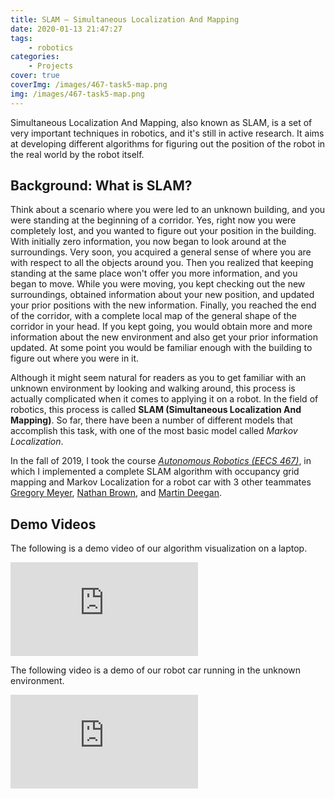 ```yaml
---
title: SLAM — Simultaneous Localization And Mapping
date: 2020-01-13 21:47:27
tags:
    - robotics
categories:
    - Projects
cover: true
coverImg: /images/467-task5-map.png
img: /images/467-task5-map.png
---
```


Simultaneous Localization And Mapping, also known as SLAM, is a set of very important techniques in robotics, and it's still in active research. It aims at developing different algorithms for figuring out the position of the robot in the real world by the robot itself. 

<!--more-->

## Background: What is SLAM?

Think about a scenario where you were led to an unknown building, and you were standing at the beginning of a corridor. Yes, right now you were completely lost, and you wanted to figure out your position in the building. With initially zero information, you now began to look around at the surroundings. Very soon, you acquired a general sense of where you are with respect to all the objects around you. Then you realized that keeping standing at the same place won't offer you more information, and you began to move. While you were moving, you kept checking out the new surroundings, obtained information about your new position, and updated your prior positions with the new information. Finally, you reached the end of the corridor, with a complete local map of the general shape of the corridor in your head. If you kept going, you would obtain more and more information about the new environment and also get your prior information updated. At some point you would be familiar enough with the building to figure out where you were in it.

Although it might seem natural for readers as you to get familiar with an unknown environment by looking and walking around, this process is actually complicated when it comes to applying it on a robot. In the field of robotics, this process is called **SLAM (Simultaneous Localization And Mapping)**. So far, there have been a number of different models that accomplish this task, with one of the most basic model called *Markov Localization*.

In the fall of 2019, I took the course [*Autonomous Robotics (EECS 467)*](https://web.eecs.umich.edu/~kuipers/teaching/eecs467-F19.html), in which I implemented a complete SLAM algorithm with occupancy grid mapping and Markov Localization for a robot car with 3 other teammates [Gregory Meyer](https://github.com/Gregory-Meyer), [Nathan Brown](https://github.com/nlbrown2), and [Martin Deegan](https://github.com/martindeegan). 

## Demo Videos

The following is a demo video of our algorithm visualization on a laptop.

<div class="video-container">
<iframe src="https://www.youtube.com/embed/zsRtV_YeBbc" frameborder="0" allow="accelerometer; autoplay; encrypted-media; gyroscope; picture-in-picture" allowfullscreen></iframe>
</div>

The following video is a demo of our robot car running in the unknown environment.

<div class="video-container">
<iframe src="https://www.youtube.com/embed/qiB47C4CRBo" frameborder="0" allow="accelerometer; autoplay; encrypted-media; gyroscope; picture-in-picture" allowfullscreen></iframe>
</div>
